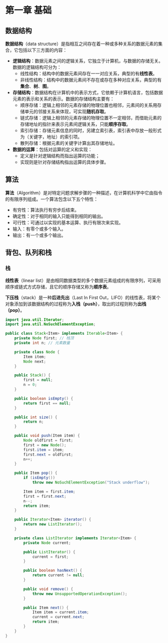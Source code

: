 # 第一章 基础

## 数据结构

**数据结构**（data structure）是指相互之间存在着一种或多种关系的数据元素的集合，它包括以下三方面的内容：

- **逻辑结构**：数据元素之间的逻辑关系，它独立于计算机，与数据的存储无关。数据的逻辑结构可分为：
  - 线性结构：结构中的数据元素间存在一一对应关系，典型的有**线性表**。
  - 非线性结构：结构中的数据元素间不存在或存在多种对应关系，典型的有**集合**、**树**、**图**。
- **存储结构**：数据结构在计算机中的表示方式，它依赖于计算机语言，包括数据元素的表示和关系的表示。数据的存储结构主要有：
  - 顺序存储：逻辑上相邻的元素存储的物理位置也相邻，元素间的关系用存储单元的邻接关系来体现，可实现**随机存取**。
  - 链式存储：逻辑上相邻的元素存储的物理位置不一定相邻，而借助元素的存储地址的指针来表示元素间逻辑关系，只能**顺序存取**。
  - 索引存储：存储元素信息的同时，另建立索引表，索引表中存放一般形式为（关键字，地址）的索引项。
  - 散列存储：根据元素的关键字计算出其存储地址。
- **数据的运算**：包括对运算的定义和实现：
  - 定义是针对逻辑结构而指出运算的功能；
  - 实现则是针对存储结构指出运算的具体步骤。

## 算法

**算法**（Algorithm）是对特定问题求解步骤的一种描述，在计算机科学中它由指令的有限序列组成。一个算法包含以下五个特性：
- 有穷性：算法执行有穷步后结束。
- 确定性：对于相同的输入只能得到相同的输出。
- 可行性：可通过以实现的基本运算、执行有限次来实现。
- 输入：有零个或多个输入。
- 输出：有一个或多个输出。

## 背包、队列和栈

### 栈

**线性表**（linear list）是由相同数据类型的多个数据元素组成的有限序列，可采用顺序或链式方式存储，且它的顺序存储又称为**顺序表**。

**下压栈**（stack）是一种**后进先出**（Last In First Out，LIFO）的线性表，将某个对象添加到该数据结构的过程称为**入栈（push）**，取出的过程则称为**出栈（pop）**。

```java java >folded
import java.util.Iterator;
import java.util.NoSuchElementException;

public class Stack<Item> implements Iterable<Item> {
    private Node first; // 栈顶
    private int n; // 元素数量

    private class Node {
        Item item;
        Node next;
    }

    public Stack() {
        first = null;
        n = 0;
    }

    public boolean isEmpty() {
        return first == null;
    }

    public int size() {
        return n;
    }

    public void push(Item item) {
        Node oldfirst = first;
        first = new Node();
        first.item = item;
        first.next = oldfirst;
        n++;
    }

    public Item pop() {
        if (isEmpty()) 
            throw new NoSuchElementException("Stack underflow");

        Item item = first.item;
        first = first.next;
        n--;
        return item;
    }

    public Iterator<Item> iterator() {
        return new ListIterator();
    }

    private class ListIterator implements Iterator<Item> {
        private Node current;

        public ListIterator() {
            current = first;
        }

        public boolean hasNext() {
            return current != null;
        }

        public void remove() {
            throw new UnsupportedOperationException();
        }

        public Item next() {
            Item item = current.item;
            current = current.next;
            return item;
        }
    }
}
```
